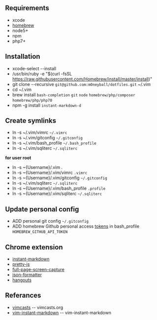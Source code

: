 Requirements
-------------
* xcode
* [homebrew](http://mxcl.github.com/homebrew/)
* node5+
* npm
* php7+

Installation
-------------
* xcode-select --install
* /usr/bin/ruby -e "$(curl -fsSL https://raw.githubusercontent.com/Homebrew/install/master/install)"
* git clone --recursive `git@github.com:m0neyball/dotfiles.git` ~/.vim
* cd ~/.vim
* brew install `bash-completion` `git` `node` `homebrew/php/composer` `homebrew/php/php70`
* npm -g install `instant-markdown-d`

Create symlinks
---------------
* ln -s ~/.vim/vimrc `~/.vimrc`
* ln -s ~/.vim/gitconfig `~/.gitconfig`
* ln -s ~/.vim/bash_profile `~/.bash_profile`
* ln -s ~/.vim/sqliterc `~/.sqliterc`

**for user root**
* ln -s ~{Username}/.vim .
* ln -s ~{Username}/.vim/vimrc `.vimrc`
* ln -s ~{Username}/.vim/gitconfig `~/.gitconfig`
* ln -s ~/.vim/sqliterc `~/.sqliterc`
* ln -s ~{Username}/.vim/bash_profile `.profile`
* ln -s ~{Username}/.vim/sqliterc `~/.sqliterc`

Update personal config
----------------------
* ADD personal git config `~/.gitconfig`
* ADD homebrew Github personal access [tokens](https://github.com/settings/tokens) in bash_profile `HOMEBREW_GITHUB_API_TOKEN`

Chrome extension
----------------
* [instant-markdown](https://chrome.google.com/webstore/detail/markdown-preview/jmchmkecamhbiokiopfpnfgbidieafmd?hl=zh-TW)
* [pretty-js](https://chrome.google.com/webstore/detail/pretty-beautiful-javascri/piekbefgpgdecckjcpffhnacjflfoddg)
* [full-page-screen-capture](https://chrome.google.com/webstore/detail/full-page-screen-capture/fdpohaocaechififmbbbbbknoalclacl)
* [json-formatter](https://chrome.google.com/webstore/detail/json-formatter/bcjindcccaagfpapjjmafapmmgkkhgoa?hl=zh-TW)
* [hangouts](https://chrome.google.com/webstore/detail/google-hangouts/nckgahadagoaajjgafhacjanaoiihapd?hl=zh-TW)

Referances
-----
* [vimcasts](http://vimcasts.org/episodes/synchronizing-plugins-with-git-submodules-and-pathogen/) -- vimcasts.org
* [vim-instant-markdown](https://github.com/suan/vim-instant-markdown.git) -- vim-instant-markdown
